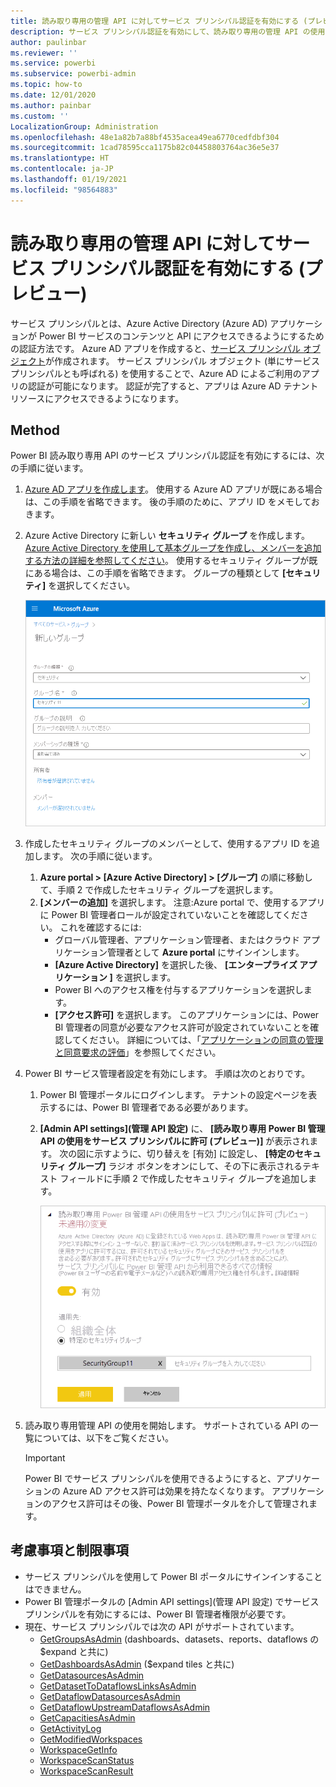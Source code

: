 ```yaml
---
title: 読み取り専用の管理 API に対してサービス プリンシパル認証を有効にする (プレビュー)
description: サービス プリンシパル認証を有効にして、読み取り専用の管理 API の使用を許可する方法について説明します。
author: paulinbar
ms.reviewer: ''
ms.service: powerbi
ms.subservice: powerbi-admin
ms.topic: how-to
ms.date: 12/01/2020
ms.author: painbar
ms.custom: ''
LocalizationGroup: Administration
ms.openlocfilehash: 48e1a82b7a88bf4535acea49ea6770cedfdbf304
ms.sourcegitcommit: 1cad78595cca1175b82c04458803764ac36e5e37
ms.translationtype: HT
ms.contentlocale: ja-JP
ms.lasthandoff: 01/19/2021
ms.locfileid: "98564883"
---
```

# <a name="enable-service-principal-authentication-for-read-only-admin-apis-preview"></a>読み取り専用の管理 API に対してサービス プリンシパル認証を有効にする (プレビュー)

サービス プリンシパルとは、Azure Active Directory (Azure AD) アプリケーションが Power BI サービスのコンテンツと API にアクセスできるようにするための認証方法です。
Azure AD アプリを作成すると、[サービス プリンシパル オブジェクト](/azure/active-directory/develop/app-objects-and-service-principals#service-principal-object)が作成されます。 サービス プリンシパル オブジェクト (単にサービス プリンシパルとも呼ばれる) を使用することで、Azure AD によるご利用のアプリの認証が可能になります。 認証が完了すると、アプリは Azure AD テナント リソースにアクセスできるようになります。

## <a name="method"></a>Method

Power BI 読み取り専用 API のサービス プリンシパル認証を有効にするには、次の手順に従います。

1. [Azure AD アプリを作成します](/azure/active-directory/develop/howto-create-service-principal-portal)。 使用する Azure AD アプリが既にある場合は、この手順を省略できます。 後の手順のために、アプリ ID をメモしておきます。 
2. Azure Active Directory に新しい **セキュリティ グループ** を作成します。 [Azure Active Directory を使用して基本グループを作成し、メンバーを追加する方法の詳細を参照してください](/azure/active-directory/fundamentals/active-directory-groups-create-azure-portal)。 使用するセキュリティ グループが既にある場合は、この手順を省略できます。
    グループの種類として **[セキュリティ]** を選択してください。

    ![Azure portal の新しいグループの作成ダイアログのスクリーンショット。](media/read-only-apis-service-principal-auth/azure-portal-new-group-dialog.png)

3. 作成したセキュリティ グループのメンバーとして、使用するアプリ ID を追加します。 次の手順に従います。
    1. **Azure portal > [Azure Active Directory] > [グループ]** の順に移動して、手順 2 で作成したセキュリティ グループを選択します。
    1. **[メンバーの追加]** を選択します。
    注意:Azure portal で、使用するアプリに Power BI 管理者ロールが設定されていないことを確認してください。 これを確認するには: 
       * グローバル管理者、アプリケーション管理者、またはクラウド アプリケーション管理者として **Azure portal** にサインインします。 
        * **[Azure Active Directory]** を選択した後、 **[エンタープライズ アプリケーション ]** を選択します。 
        * Power BI へのアクセス権を付与するアプリケーションを選択します。 
        * **[アクセス許可]** を選択します。 このアプリケーションには、Power BI 管理者の同意が必要なアクセス許可が設定されていないことを確認してください。 詳細については、「[アプリケーションの同意の管理と同意要求の評価](/azure/active-directory/manage-apps/manage-consent-requests)」を参照してください。 
4. Power BI サービス管理者設定を有効にします。 手順は次のとおりです。
    1. Power BI 管理ポータルにログインします。 テナントの設定ページを表示するには、Power BI 管理者である必要があります。
    1. **[Admin API settings]\(管理 API 設定\)** に、 **[読み取り専用 Power BI 管理 API の使用をサービス プリンシパルに許可 (プレビュー)]** が表示されます。 次の図に示すように、切り替えを [有効] に設定し、 **[特定のセキュリティ グループ]** ラジオ ボタンをオンにして、その下に表示されるテキスト フィールドに手順 2 で作成したセキュリティ グループを追加します。

        ![サービス プリンシパルのテナント設定を許可するスクリーンショット。](media/read-only-apis-service-principal-auth/allow-service-principals-tenant-setting.png)

 5. 読み取り専用管理 API の使用を開始します。 サポートされている API の一覧については、以下をご覧ください。

    >[!IMPORTANT]
    >Power BI でサービス プリンシパルを使用できるようにすると、アプリケーションの Azure AD アクセス許可は効果を持たなくなります。 アプリケーションのアクセス許可はその後、Power BI 管理ポータルを介して管理されます。

## <a name="considerations-and-limitations"></a>考慮事項と制限事項
* サービス プリンシパルを使用して Power BI ポータルにサインインすることはできません。
* Power BI 管理ポータルの [Admin API settings]\(管理 API 設定\) でサービス プリンシパルを有効にするには、Power BI 管理者権限が必要です。
* 現在、サービス プリンシパルでは次の API がサポートされています。
    * [GetGroupsAsAdmin](/rest/api/power-bi/admin/groups_getgroupsasadmin) (dashboards、datasets、reports、dataflows の $expand と共に) 
    * [GetDashboardsAsAdmin](/rest/api/power-bi/admin/dashboards_getdashboardsasadmin) ($expand tiles と共に)
    * [GetDatasourcesAsAdmin](/rest/api/power-bi/admin/datasets_getdatasourcesasadmin) 
    * [GetDatasetToDataflowsLinksAsAdmin](/rest/api/power-bi/admin/datasets_getdatasettodataflowslinksingroupasadmin)
    * [GetDataflowDatasourcesAsAdmin](/rest/api/power-bi/admin/dataflows_getdataflowdatasourcesasadmin) 
    * [GetDataflowUpstreamDataflowsAsAdmin](/rest/api/power-bi/admin/dataflows_getupstreamdataflowsingroupasadmin) 
    * [GetCapacitiesAsAdmin](/rest/api/power-bi/admin/getcapacitiesasadmin)
    * [GetActivityLog](/rest/api/power-bi/admin/getactivityevents)
    * [GetModifiedWorkspaces](/rest/api/power-bi/admin/workspaceinfo_getmodifiedworkspaces)
    * [WorkspaceGetInfo](/rest/api/power-bi/admin/workspaceinfo_postworkspaceinfo)
    * [WorkspaceScanStatus](/rest/api/power-bi/admin/workspaceinfo_getscanstatus)
    * [WorkspaceScanResult](/rest/api/power-bi/admin/workspaceinfo_getscanresult)